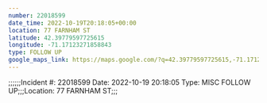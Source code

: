 ```yaml
---
number: 22018599
date_time: 2022-10-19T20:18:05+00:00
location: 77 FARNHAM ST
latitude: 42.39779597725615
longitude: -71.17123271858843
type: FOLLOW UP
google_maps_link: https://maps.google.com/?q=42.39779597725615,-71.17123271858843
---
```


;;;;;;Incident #: 22018599  Date: 2022-10-19 20:18:05   Type: MISC FOLLOW UP;;;Location: 77 FARNHAM ST;;;

